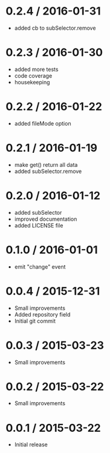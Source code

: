 0.2.4 / 2016-01-31
==================

  * added cb to subSelector.remove

0.2.3 / 2016-01-30
==================

  * added more tests
  * code coverage
  * housekeeping

0.2.2 / 2016-01-22
==================

  * added fileMode option

0.2.1 / 2016-01-19
==================

  * make get() return all data
  * added subSelector.remove

0.2.0 / 2016-01-12
==================

  * added subSelector
  * improved documentation
  * added LICENSE file

0.1.0 / 2016-01-01
==================

  * emit "change" event

0.0.4 / 2015-12-31
==================

  * Small improvements
  * Added repository field
  * Initial git commit

0.0.3 / 2015-03-23
==================

  * Small improvements

0.0.2 / 2015-03-22
==================

  * Small improvements

0.0.1 / 2015-03-22
==================

  * Initial release

